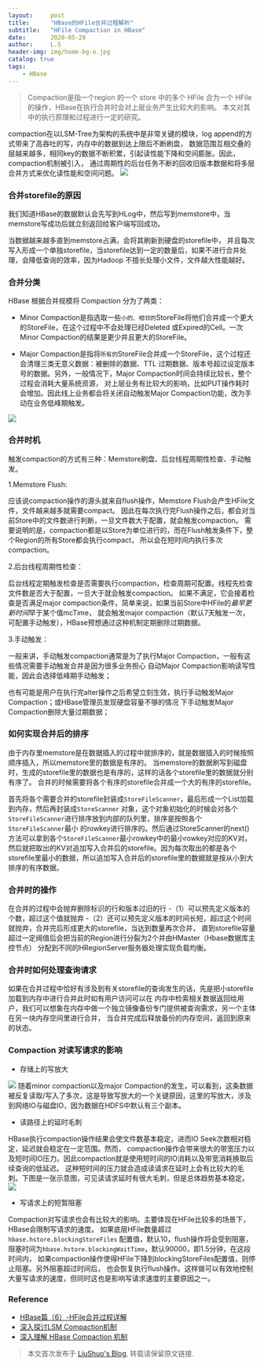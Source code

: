 ```yaml
---
layout:     post
title:      "HBase的HFile合并过程解析"
subtitle:   "HFile Compaction in HBase"
date:       2020-05-29
author:     L.S
header-img: img/home-bg-o.jpg
catalog: true
tags:
    - HBase
---
```


> Compaction是指一个region 的一个 store 中的多个 HFile 合为一个 HFile 的操作，HBase在执行合并时会对上层业务产生比较大的影响。
本文对其中的执行原理和过程进行一定的研究。
  
compaction在以LSM-Tree为架构的系统中是非常关键的模块，log append的方式带来了高吞吐的写，内存中的数据到达上限后不断刷盘，
数据范围互相交叠的层越来越多，相同key的数据不断积累，引起读性能下降和空间膨胀。因此，compaction机制被引入，
通过周期性的后台任务不断的回收旧版本数据和将多层合并方式来优化读性能和空间问题。
![](https://mapr.com/blog/in-depth-look-hbase-architecture/assets/blogimages/HBaseArchitecture-Blog-Fig19.png)
### 合并storefile的原因
我们知道HBase的数据默认会先写到HLog中，然后写到memstore中，当memstore写成功后就立刻返回给客户端写回成功。

当数据越来越多直到memstore占满，会将其刷新到硬盘的storefile中，
并且每次写入形成一个单独storefile，当storefile达到一定的数量后，如果不进行合并处理，会降低查询的效率，因为Hadoop
不擅长处理小文件，文件越大性能越好。

### 合并分类
HBase 根据合并规模将 Compaction 分为了两类：
- Minor Compaction是指选取一些`小的、相邻的`StoreFile将他们合并成一个更大的StoreFile，在这个过程中不会处理已经Deleted
或Expired的Cell。一次Minor Compaction的结果是更少并且更大的StoreFile。

- Major Compaction是指将`所有的`StoreFile合并成一个StoreFile，这个过程还会清理三类无意义数据：被删除的数据、TTL
过期数据、版本号超过设定版本号的数据。另外，一般情况下，Major Compaction时间会持续比较长，整个过程会消耗大量系统资源，
对上层业务有比较大的影响，比如PUT操作耗时会增加。因此线上业务都会将关闭自动触发Major Compaction功能，改为手动在业务低峰期触发。

![](https://uzshare.com/_p?https://img-blog.csdnimg.cn/20190528091325628.png#pic_center)
### 合并时机
触发compaction的方式有三种：Memstore刷盘、后台线程周期性检查、手动触发。

1.Memstore Flush:

应该说compaction操作的源头就来自flush操作，Memstore Flush会产生HFile文件，文件越来越多就需要compact。
因此在每次执行完Flush操作之后，都会对当前Store中的文件数进行判断，一旦文件数大于配置，就会触发compaction。
需要说明的是，compaction都是以Store为单位进行的，而在Flush触发条件下，整个Region的所有Store都会执行compact，
所以会在短时间内执行多次compaction。

2.后台线程周期性检查：

后台线程定期触发检查是否需要执行compaction，检查周期可配置。线程先检查文件数是否大于配置，一旦大于就会触发compaction。
如果不满足，它会接着检查是否满足major compaction条件，简单来说，如果当前Store中HFile的*最早更新时间*早于某个值mcTime，
就会触发major compaction（默认7天触发一次，可配置手动触发），HBase预想通过这种机制定期删除过期数据。

3.手动触发：

一般来讲，手动触发compaction通常是为了执行Major Compaction，一般有这些情况需要手动触发合并是因为很多业务担心
自动Major Compaction影响读写性能，因此会选择低峰期手动触发；

也有可能是用户在执行完alter操作之后希望立刻生效，执行手动触发Major Compaction；或HBase管理员发现硬盘容量不够的情况
下手动触发Major Compaction删除大量过期数据；

### 如何实现合并后的排序
由于内存里memstore是在数据插入的过程中就排序的，就是数据插入的时候按照顺序插入，所以memstore里的数据是有序的。
当memstore的数据刷写到磁盘时，生成的storefile里的数据也是有序的，这样的话各个storefile里的数据就分别有序了。
合并的时候需要将各个有序的storefile合并成一个大的有序的storefile。

首先将各个需要合并的storefile封装成`StoreFileScanner`，最后形成一个List加载到内存，然后再封装成`StoreScanner`
对象，这个对象初始化的时候会对各个`StoreFileScanner`进行排序放到内部的队列里，排序是按照各个`StoreFileScanner`最小
的rowkey进行排序的。然后通过StoreScanner的next()方法可以拿到各个`StoreFileScanner`最小rowkey中的最小rowkey对应的KV对。
然后就把取出的KV对追加写入合并后的storefile。因为每次取出的都是各个storefile里最小的数据，所以追加写入合并后的storefile里的数据就是按从小到大排序的有序数据。

### 合并时的操作
在合并的过程中会抛弃删除标识的行和版本过旧的行
-（1）可以预先定义版本的个数，超过这个值就抛弃
-（2）还可以预先定义版本的时间长短，超过这个时间就抛弃，合并完后形成更大的storefile，当达到数量再次合并，
直到storefile容量超过一定阀值后会把当前的Region进行分裂为2个并由HMaster（Hbase数据库主控节点）
分配到不同的HRegionServer服务器处理实现负载均衡。

### 合并时如何处理查询请求
如果在合并过程中恰好有涉及到有关storefile的查询发生的话，先是把小storefile加载到内存中进行合并此时如有用户访问可以在
内存中检索相关数据返回给用户，我们可以想象在内存中做一个独立镜像备份专门提供被查询需求，另一个主体在另一块内存空间里进行合并，
当合并完成后释放备份的内存空间，返回到原来的状态。

### Compaction 对读写请求的影响
- 存储上的写放大

![](https://uzshare.com/_p?https://img-blog.csdnimg.cn/20190528091806822.png#pic_center)
随着minor compaction以及major Compaction的发生，可以看到，这条数据被反复读取/写入了多次，这是导致写放大的一个关键原因，这里的写放大，涉及到网络IO与磁盘IO，因为数据在HDFS中默认有三个副本。

- 读路径上的延时毛刺

HBase执行compaction操作结果会使文件数基本稳定，进而IO Seek次数相对稳定，延迟就会稳定在一定范围。然而，
compaction操作会带来很大的带宽压力以及短时间IO压力。因此compaction就是使用短时间的IO消耗以及带宽消耗换取后续查询的低延迟。
这种短时间的压力就会造成读请求在延时上会有比较大的毛刺。下图是一张示意图，可见读请求延时有很大毛刺，但是总体趋势基本稳定。
![](https://uzshare.com/_p?https://img-blog.csdnimg.cn/20190528091852202.png#pic_center)

- 写请求上的短暂阻塞

Compaction对写请求也会有比较大的影响。主要体现在HFile比较多的场景下，HBase会限制写请求的速度。
如果底层HFile数量超过`hbase.hstore.blockingStoreFiles` 配置值，默认10，flush操作将会受到阻塞，
阻塞时间为`hbase.hstore.blockingWaitTime`，默认90000，即1.5分钟，在这段时间内，
如果compaction操作使得HFile下降到blockingStoreFiles配置值，则停止阻塞。另外阻塞超过时间后，
也会恢复执行flush操作。这样做可以有效地控制大量写请求的速度，但同时这也是影响写请求速度的主要原因之一。


### Reference
- [HBase篇（6）-HFile合并过程详解](https://cloud.tencent.com/developer/news/366464)
- [深入探讨LSM Compaction机制](https://zhuanlan.zhihu.com/p/141186118)
- [深入理解 HBase Compaction 机制](https://uzshare.com/view/788152)

> 本文首次发布于 [LiuShuo's Blog](https://liushuo.me), 
转载请保留原文链接.
